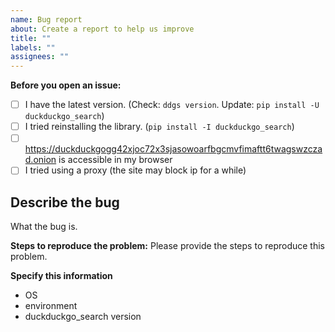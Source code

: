 ```yaml
---
name: Bug report
about: Create a report to help us improve
title: ""
labels: ""
assignees: ""
---
```


**Before you open an issue:**

- [ ] I have the latest version. (Check: `ddgs version`. Update: `pip install -U duckduckgo_search`)</br>
- [ ] I tried reinstalling the library. (`pip install -I duckduckgo_search`)
- [ ] https://duckduckgogg42xjoc72x3sjasowoarfbgcmvfimaftt6twagswzczad.onion is accessible in my browser
- [ ] I tried using a proxy (the site may block ip for a while)

## Describe the bug

What the bug is.

**Steps to reproduce the problem:**
Please provide the steps to reproduce this problem.

**Specify this information**

- OS
- environment
- duckduckgo_search version
